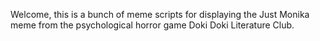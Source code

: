 Welcome, this is a bunch of meme scripts for displaying the Just Monika meme from the psychological horror game Doki Doki Literature Club.
